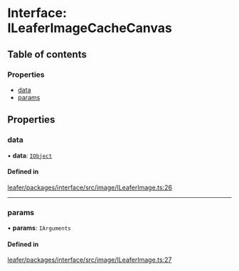 # Interface: ILeaferImageCacheCanvas

## Table of contents

### Properties

- [data](ILeaferImageCacheCanvas.md#data)
- [params](ILeaferImageCacheCanvas.md#params)

## Properties

### data

• **data**: [`IObject`](IObject.md)

#### Defined in

[leafer/packages/interface/src/image/ILeaferImage.ts:26](https://github.com/leaferjs/leafer/blob/985f85e/packages/interface/src/image/ILeaferImage.ts#L26)

___

### params

• **params**: `IArguments`

#### Defined in

[leafer/packages/interface/src/image/ILeaferImage.ts:27](https://github.com/leaferjs/leafer/blob/985f85e/packages/interface/src/image/ILeaferImage.ts#L27)
